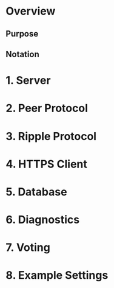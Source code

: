 # Overview
## Purpose
## Notation
# 1. Server
# 2. Peer Protocol
# 3. Ripple Protocol
# 4. HTTPS Client
# 5. Database
# 6. Diagnostics
# 7. Voting
# 8. Example Settings
